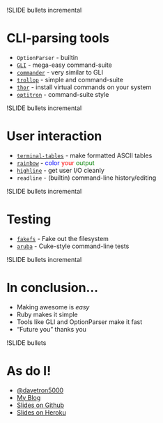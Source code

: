 !SLIDE bullets incremental
# CLI-parsing tools
* `OptionParser` - builtin
* [`GLI`](http://github.com/davetron5000/gli/) - mega-easy command-suite
* [`commander`](http://visionmedia.github.com/commander/) - very similar to GLI
* [`trollop`](http://trollop.rubyforge.org/) - simple and command-suite
* [`thor`](http://github.com/wycats/thor) - install virtual commands on your system
* [`optitron`](https://github.com/joshbuddy/optitron) - command-suite style

!SLIDE bullets incremental
# User interaction
* [`terminal-tables`](http://github.com/visionmedia/terminal-table) - make formatted ASCII tables
* [`rainbow`](http://github.com/sickill/rainbow) - <font color="blue">color</font> <font color="red">your</font> <font color="green">output</font>
* [`highline`](http://highline.rubyforge.org/) - get user I/O cleanly
* `readline` - (builtin) command-line history/editing

!SLIDE bullets incremental
# Testing
* [`fakefs`](https://github.com/defunkt/fakefs) - Fake out the filesystem
* [`aruba`](https://github.com/aslakhellesoy/aruba) - Cuke-style command-line tests

!SLIDE bullets incremental
# In conclusion…
* Making awesome is *easy*
* Ruby makes it simple
* Tools like GLI and OptionParser make it fast
* “Future you” thanks you

!SLIDE bullets
# As do I!
* [@davetron5000](http://www.twitter.com/davetron5000)
* [My Blog](http://www.naildrivin5.com/blog)
* [Slides on Github](http://www.github.com/davetron5000/awesome-cli-ruby)
* [Slides on Heroku](http://awesome-cli-ruby.heroku.com)
